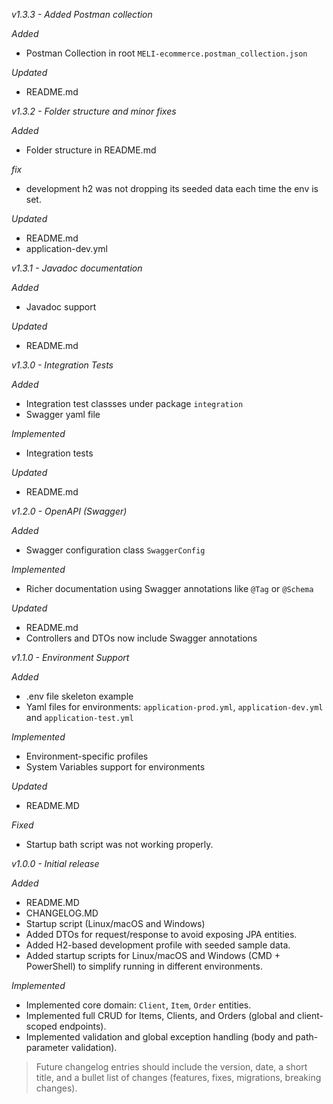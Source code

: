 *v1.3.3 - Added Postman collection*

_Added_
- Postman Collection in root `MELI-ecommerce.postman_collection.json`

_Updated_
- README.md


*v1.3.2 - Folder structure and minor fixes*
 
_Added_
- Folder structure in README.md

_fix_
- development h2 was not dropping its seeded data each time the env is set.

_Updated_
- README.md
- application-dev.yml

*v1.3.1 - Javadoc documentation*

_Added_
- Javadoc support  

_Updated_

- README.md

*v1.3.0 - Integration Tests*

_Added_
- Integration test classses under package `integration`
- Swagger yaml file

_Implemented_

- Integration tests

_Updated_
- README.md


*v1.2.0 - OpenAPI (Swagger)*

_Added_

- Swagger configuration class `SwaggerConfig`

_Implemented_
- Richer documentation using Swagger annotations like `@Tag` or `@Schema`

_Updated_
- README.md
- Controllers and DTOs now include Swagger annotations

*v1.1.0 - Environment Support*

_Added_
- .env file skeleton example
- Yaml files for environments: `application-prod.yml`, `application-dev.yml` and `application-test.yml`

_Implemented_
- Environment-specific profiles
- System Variables support for environments

_Updated_
- README.MD

_Fixed_
- Startup bath script was not working properly.

*v1.0.0 - Initial release*

_Added_
- README.MD
- CHANGELOG.MD
- Startup script (Linux/macOS and Windows)
- Added DTOs for request/response to avoid exposing JPA entities.
- Added H2-based development profile with seeded sample data.
- Added startup scripts for Linux/macOS and Windows (CMD + PowerShell) to simplify running in different environments.

_Implemented_
- Implemented core domain: `Client`, `Item`, `Order` entities.
- Implemented full CRUD for Items, Clients, and Orders (global and client-scoped endpoints).
- Implemented validation and global exception handling (body and path-parameter validation).

> Future changelog entries should include the version, date, a short title, and a bullet list of changes (features,
> fixes, migrations, breaking changes).
